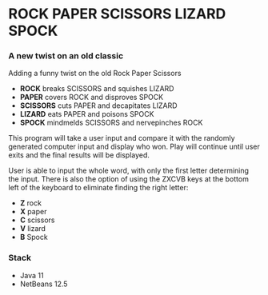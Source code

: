 # ROCK PAPER SCISSORS LIZARD SPOCK
### A new twist on an old classic

Adding a funny twist on the old Rock Paper Scissors
- __ROCK__ breaks SCISSORS and squishes LIZARD
- __PAPER__ covers ROCK and disproves SPOCK
- __SCISSORS__ cuts PAPER and decapitates LIZARD
- __LIZARD__ eats PAPER and poisons SPOCK
- __SPOCK__ mindmelds SCISSORS and nervepinches ROCK

This program will take a user input and compare it with the randomly generated computer input and display who won. Play will continue until user exits and the final results will be displayed.

User is able to input the whole word, with only the first letter determining the input. There is also the option of using the ZXCVB keys at the bottom left of the keyboard to eliminate finding the right letter:
- __Z__ rock
- __X__ paper
- __C__ scissors
- __V__ lizard
- __B__ Spock

### Stack
- Java 11
- NetBeans 12.5

